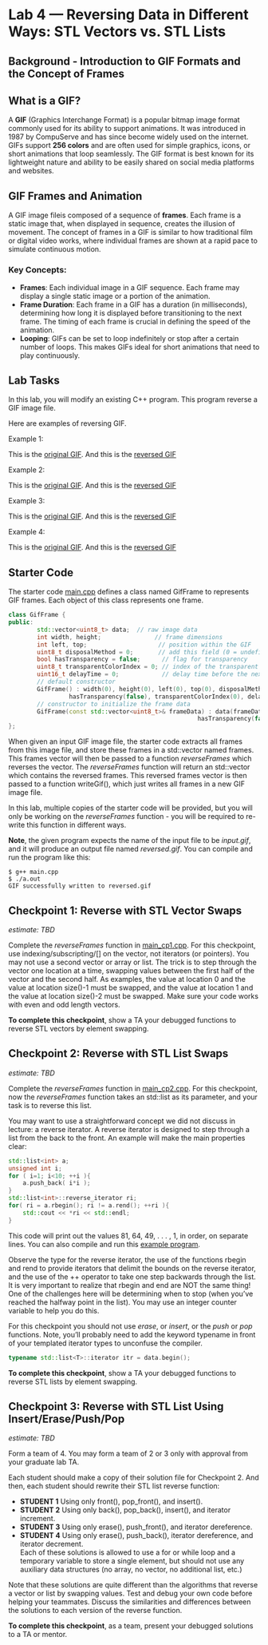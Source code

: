 # Lab 4 — Reversing Data in Different Ways: STL Vectors vs. STL Lists

## Background - Introduction to GIF Formats and the Concept of Frames

## What is a GIF?

A **GIF** (Graphics Interchange Format) is a popular bitmap image format commonly used for its ability to support animations. It was introduced in 1987 by CompuServe and has since become widely used on the internet. GIFs support **256 colors** and are often used for simple graphics, icons, or short animations that loop seamlessly. The GIF format is best known for its lightweight nature and ability to be easily shared on social media platforms and websites.

## GIF Frames and Animation

A GIF image fileis composed of a sequence of **frames**. Each frame is a static image that, when displayed in sequence, creates the illusion of movement. The concept of frames in a GIF is similar to how traditional film or digital video works, where individual frames are shown at a rapid pace to simulate continuous motion.

### Key Concepts:

- **Frames**: Each individual image in a GIF sequence. Each frame may display a single static image or a portion of the animation.
- **Frame Duration**: Each frame in a GIF has a duration (in milliseconds), determining how long it is displayed before transitioning to the next frame. The timing of each frame is crucial in defining the speed of the animation.
- **Looping**: GIFs can be set to loop indefinitely or stop after a certain number of loops. This makes GIFs ideal for short animations that need to play continuously.

## Lab Tasks

In this lab, you will modify an existing C++ program. This program reverse a GIF image file.

Here are examples of reversing GIF.

Example 1:

This is the [original GIF](dog_good.gif). And this is the [reversed GIF](dog_bad.gif)

Example 2:

This is the [original GIF](door_break.gif). And this is the [reversed GIF](door_restore.gif)

Example 3:

This is the [original GIF](jump_real.gif). And this is the [reversed GIF](jump_fake.gif)

Example 4:

This is the [original GIF](brick_real.gif). And this is the [reversed GIF](brick_fake.gif)

## Starter Code

The starter code [main.cpp](main.cpp) defines a class named GifFrame to represents GIF frames. Each object of this class represents one frame.

```cpp
class GifFrame {
public:
        std::vector<uint8_t> data;  // raw image data
        int width, height;               // frame dimensions
        int left, top;                    // position within the GIF
        uint8_t disposalMethod = 0;       // add this field (0 = undefined, 1 = keep, etc.)
        bool hasTransparency = false;      // flag for transparency
        uint8_t transparentColorIndex = 0; // index of the transparent color in the global color table
        uint16_t delayTime = 0;            // delay time before the next frame in hundredths of a second
        // default constructor
        GifFrame() : width(0), height(0), left(0), top(0), disposalMethod(0),
                 hasTransparency(false), transparentColorIndex(0), delayTime(0) {}
        // constructor to initialize the frame data
        GifFrame(const std::vector<uint8_t>& frameData) : data(frameData), disposalMethod(0),
                                                     hasTransparency(false), transparentColorIndex(0), delayTime(0) {}
};
```

When given an input GIF image file, the starter code extracts all frames from this image file, and store these frames in a std::vector<GifFrame> named frames. This frames vector will then be passed to a function *reverseFrames* which reverses the vector. The *reverseFrames* function will return an std::vector<GifFrame> which contains the reversed frames. This reversed frames vector is then passed to a function writeGif(), which just writes all frames in a new GIF image file.

In this lab, multiple copies of the starter code will be provided, but you will only be working on the *reverseFrames* function - you will be required to re-write this function in different ways.

**Note**, the given program expects the name of the input file to be *input.gif*, and it will produce an output file named *reversed.gif*. You can compile and run the program like this:

```console
$ g++ main.cpp
$ ./a.out
GIF successfully written to reversed.gif
```

## Checkpoint 1: Reverse with STL Vector Swaps
*estimate: TBD*

Complete the *reverseFrames* function in [main_cp1.cpp](main_cp1.cpp). For this checkpoint, use indexing/subscripting/[] on the vector, not iterators (or pointers). You may not use a second vector or array or list. The trick is to step through the vector one location at a time, swapping values between the first half of the
vector and the second half. As examples, the value at location 0 and the value at location size()-1 must
be swapped, and the value at location 1 and the value at location size()-2 must be swapped.
Make sure your code works with even and odd length vectors. 

**To complete this checkpoint**, show a TA your debugged functions to reverse STL vectors by element swapping.

## Checkpoint 2: Reverse with STL List Swaps
*estimate: TBD*

Complete the *reverseFrames* function in [main_cp2.cpp](main_cp2.cpp). For this checkpoint, now the *reverseFrames* function takes an std::list as its parameter, and your task is to reverse this list.

You may want to use a straightforward concept we did not discuss in lecture: a reverse iterator. A reverse
iterator is designed to step through a list from the back to the front. An example will make the main
properties clear:

```cpp
std::list<int> a;
unsigned int i;
for ( i=1; i<10; ++i ){
	a.push_back( i*i );
}
std::list<int>::reverse_iterator ri;
for( ri = a.rbegin(); ri != a.rend(); ++ri ){
	std::cout << *ri << std::endl;
}
```

This code will print out the values 81, 64, 49, . . . , 1, in order, on separate lines. You can also compile and run this [example program](reverse_iterator.cpp).

Observe the type for the reverse iterator, the use of the functions rbegin and rend to provide iterators that delimit the bounds on
the reverse iterator, and the use of the ++ operator to take one step backwards through the list. It is very
important to realize that rbegin and end are NOT the same thing! One of the challenges here will be
determining when to stop (when you’ve reached the halfway point in the list). You may use an integer
counter variable to help you do this.

For this checkpoint you should not use *erase*, or *insert*, or the *push* or *pop* functions.
Note, you’ll probably need to add the keyword typename in front of your templated iterator types to unconfuse the compiler.

```cpp
typename std::list<T>::iterator itr = data.begin();
```

**To complete this checkpoint**, show a TA your debugged functions to reverse STL lists by element swapping.

## Checkpoint 3: Reverse with STL List Using Insert/Erase/Push/Pop
*estimate: TBD*

Form a team of 4. You may form a team of 2 or 3 only with approval from your graduate lab TA.

Each student should make a copy of their solution file for Checkpoint 2. And then, each student should
rewrite their STL list reverse function:
  - **STUDENT 1** Using only front(), pop_front(), and insert().  
  - **STUDENT 2** Using only back(), pop_back(), insert(), and iterator increment.  
  - **STUDENT 3** Using only erase(), push_front(), and iterator dereference.  
  - **STUDENT 4** Using only erase(), push_back(), iterator dereference, and iterator decrement.  
Each of these solutions is allowed to use a for or while loop and a temporary variable to store a single
element, but should not use any auxiliary data structures (no array, no vector, no additional list, etc.)

Note that these solutions are quite different than the algorithms that reverse a vector or list by swapping
values. Test and debug your own code before helping your teammates. Discuss the similarities and differences between
the solutions to each version of the reverse function.

**To complete this checkpoint**, as a team, present your debugged solutions to a TA or mentor.

<!-- ## Checkpoint 3: Reversing a Homemade Linked List
*estimate: TBD*

This checkpoint is an individual checkpoint. (But you can ask your teammates questions if you get stuck.)
Pull out some paper. Following the conventions from lecture, draw a picture of a “homemade” singly-linked
list that stores the values 1, 2, 3, and 4. Make a variable on the stack named my_list of type Node* that
points to the first node in the chain (the node storing the value 1). The 4 node objects should be separate
blobs of memory dynamically-allocated on the heap.

Now, modify this diagram to reverse the list – you can do this by only changing pointers! You should use the
existing node objects. Don’t copy the entire diagram or make any new nodes. You should not change the
values inside of any node – don’t swap values like we did for Checkpoint 1.
Then, write pseudo-code to reverse this list, just changing the pointers as you diagrammed above. You may
use helper variables (of type Node*) but no other data structures or variables. Remember that when we
directly manipulate homemade linked lists we don’t use iterators.

Finally, read the starter code of checkpoint 3: [checkpoint3.cpp](checkpoint3.cpp). Complete the reverse function using your diagram and pseudocode as a guide. Test and debug the code. Add a few additional test cases to the main function to ensure your code works with an empty list,
and lists with one or two values. Also add a test or two of a node chain with something other than ints.
If you have time, write 2 versions of this function, one version should be iterative (using a for or while loop)
and one version should be recursive.

**Note**: this reverse function takes a pointer as its argument, but we are passing this pointer by reference, because we want to modify this pointer. To understand the concept of passing a pointer by reference, you are recommended to read and run this [example program](reference_to_a_pointer.cpp).

**To complete this checkpoint**, show a TA or mentor your diagram and your debugged function(s) to
reverse a homemade singly-linked list.-->
